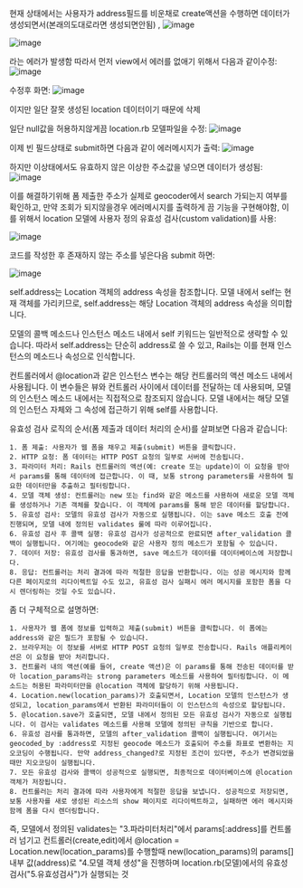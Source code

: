 현재 상태에서는 사용자가 address필드를 비운채로 create액션을 수행하면 데이터가 생성되면서(본래의도대로라면 생성되면안됨) ,
![image](https://github.com/twingay96/-api-Geocoder-/assets/64403357/0353f00d-e7e0-4c24-b0c2-e4817d249850)

![image](https://github.com/twingay96/-api-Geocoder-/assets/64403357/5aa8c3eb-f6b6-47cc-9c2b-2fba10583b3e)

라는 에러가 발생함 따라서 먼저 view에서 에러를 없애기 위해서 다음과 같이수정: 
![image](https://github.com/twingay96/-api-Geocoder-/assets/64403357/a176db06-4daf-470d-9d20-4c34e6b2a376)

수정후 화면: 
![image](https://github.com/twingay96/-api-Geocoder-/assets/64403357/9c424992-a39c-4967-8d7c-85db2c411498)

이지만 일단 잘못 생성된 location 데이터이기 때문에 삭제

일단 null값을 허용하지않게끔 location.rb 모델파일을 수정:
![image](https://github.com/twingay96/-api-Geocoder-/assets/64403357/ac9eb307-258d-45ec-8c07-c7617f75affd)

이제 빈 필드상태로 submit하면 다음과 같이 에러메시지가 출력:
![image](https://github.com/twingay96/-api-Geocoder-/assets/64403357/c6173c94-31d3-467e-86b7-fdb52bc4f81c)

하지만 이상태에서도 유효하지 않은 이상한 주소값을 넣으면 데이터가 생성됨:
![image](https://github.com/twingay96/-api-Geocoder-/assets/64403357/802dd71e-49ad-4517-bf14-b28a8c7c1eae)

이를 해결하기위해 폼 제출한 주소가 실제로 geocoder에서 search 가되는지 여부를 확인하고, 
만약 조회가 되지않을경우 에러메시지를 출력하게 끔 기능을 구현해야함, 이를 위해서 location 모델에 사용자 정의 유효성 검사(custom validation)를 사용:

![image](https://github.com/twingay96/-api-Geocoder-/assets/64403357/9e4c0c2a-5f01-484f-a7ea-6978f0e2f86e)

코드를 작성한 후 존재하지 않는 주소를 넣은다음 submit 하면:

![image](https://github.com/twingay96/-api-Geocoder-/assets/64403357/a6c7bfeb-a012-4736-ba2a-801f4370cabe)

self.address는 Location 객체의 address 속성을 참조합니다. 모델 내에서 self는 현재 객체를 가리키므로, 
self.address는 해당 Location 객체의 address 속성을 의미합니다.

모델의 콜백 메소드나 인스턴스 메소드 내에서 self 키워드는 일반적으로 생략할 수 있습니다. 
따라서 self.address는 단순히 address로 쓸 수 있고, Rails는 이를 현재 인스턴스의 메소드나 속성으로 인식합니다.

컨트롤러에서 @location과 같은 인스턴스 변수는 해당 컨트롤러의 액션 메소드 내에서 사용됩니다. 
이 변수들은 뷰와 컨트롤러 사이에서 데이터를 전달하는 데 사용되며, 모델의 인스턴스 메소드 내에서는 직접적으로 참조되지 않습니다. 
모델 내에서는 해당 모델의 인스턴스 자체와 그 속성에 접근하기 위해 self를 사용합니다.

유효성 검사 로직의 순서(폼 제출과 데이터 처리의 순서)를 살펴보면 다음과 같습니다:

    1. 폼 제출: 사용자가 웹 폼을 채우고 제출(submit) 버튼을 클릭합니다.    
    2. HTTP 요청: 폼 데이터는 HTTP POST 요청의 일부로 서버에 전송됩니다.    
    3. 파라미터 처리: Rails 컨트롤러의 액션(예: create 또는 update)이 이 요청을 받아서 params를 통해 데이터에 접근합니다. 이 때, 보통 strong parameters를 사용하여 필요한 데이터만을 추출하고 필터링합니다.    
    4. 모델 객체 생성: 컨트롤러는 new 또는 find와 같은 메소드를 사용하여 새로운 모델 객체를 생성하거나 기존 객체를 찾습니다. 이 객체에 params를 통해 받은 데이터를 할당합니다.   
    5. 유효성 검사: 모델의 유효성 검사가 자동으로 실행됩니다. 이는 save 메소드 호출 전에 진행되며, 모델 내에 정의된 validates 룰에 따라 이루어집니다.
    6. 유효성 검사 후 콜백 실행: 유효성 검사가 성공적으로 완료되면 after_validation 콜백이 실행됩니다. 여기에는 geocode와 같은 사용자 정의 메소드가 포함될 수 있습니다.
    7. 데이터 저장: 유효성 검사를 통과하면, save 메소드가 데이터를 데이터베이스에 저장합니다.  
    8. 응답: 컨트롤러는 처리 결과에 따라 적절한 응답을 반환합니다. 이는 성공 메시지와 함께 다른 페이지로의 리다이렉트일 수도 있고, 유효성 검사 실패시 에러 메시지를 포함한 폼을 다시 렌더링하는 것일 수도 있습니다.

좀 더 구체적으로 설명하면:

    1. 사용자가 웹 폼에 정보를 입력하고 제출(submit) 버튼을 클릭합니다. 이 폼에는 address와 같은 필드가 포함될 수 있습니다.
    2. 브라우저는 이 정보를 서버로 HTTP POST 요청의 일부로 전송합니다. Rails 애플리케이션은 이 요청을 받아 처리합니다.
    3. 컨트롤러 내의 액션(예를 들어, create 액션)은 이 params를 통해 전송된 데이터를 받아 location_params라는 strong parameters 메소드를 사용하여 필터링합니다. 이 메소드는 허용된 파라미터만을 @location 객체에 할당하기 위해 사용됩니다.
    4. Location.new(location_params)가 호출되면서, Location 모델의 인스턴스가 생성되고, location_params에서 반환된 파라미터들이 이 인스턴스의 속성으로 할당됩니다.
    5. @location.save가 호출되면, 모델 내에서 정의된 모든 유효성 검사가 자동으로 실행됩니다. 이 검사는 validates 메소드를 사용해 모델에 정의된 규칙을 기반으로 합니다.
    6. 유효성 검사를 통과하면, 모델의 after_validation 콜백이 실행됩니다. 여기서는 geocoded_by :address로 지정된 geocode 메소드가 호출되어 주소를 좌표로 변환하는 지오코딩이 수행됩니다. 만약 address_changed?로 지정된 조건이 있다면, 주소가 변경되었을 때만 지오코딩이 실행됩니다.
    7. 모든 유효성 검사와 콜백이 성공적으로 실행되면, 최종적으로 데이터베이스에 @location 객체가 저장됩니다.
    8. 컨트롤러는 처리 결과에 따라 사용자에게 적절한 응답을 보냅니다. 성공적으로 저장되면, 보통 사용자를 새로 생성된 리소스의 show 페이지로 리다이렉트하고, 실패하면 에러 메시지와 함께 폼을 다시 렌더링합니다.

즉, 모델에서 정의된 validates는 "3.파라미터처리"에서 params[:address]를 컨트롤러 넘기고 
컨트롤러(create,edit)에서 @location = Location.new(location_params)를 수행할때 
new(location_params)의 params[]내부 값(address)로 
"4.모델 객체 생성"을 진행하며 location.rb(모델)에서의 유효성검사("5.유효성검사")가 실행되는 것
